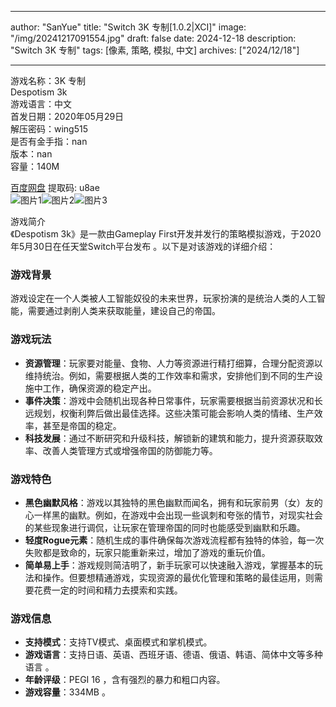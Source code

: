 
---
author: "SanYue"
title: "Switch 3K 专制[1.0.2|XCI]"
image: "/img/20241217091554.jpg"
draft: false
date: 2024-12-18
description: "Switch 3K 专制"
tags: [像素, 策略, 模拟, 中文]
archives: ["2024/12/18"]

---

游戏名称：3K 专制   
Despotism 3k    
游戏语言：中文  
首发日期：2020年05月29日  
解压密码：wing515  
是否有金手指：nan  
版本：nan   
容量：140M

[百度网盘](https://pan.baidu.com/s/1gRGMWTrHT2b7r8w91fBvtw) 提取码: u8ae  
![图片1](/img/dcd5f3.jpg)![图片2](/img/de991e.jpg)![图片3](/img/29bcab.jpg)  

游戏简介  
《Despotism 3k》是一款由Gameplay First开发并发行的策略模拟游戏，于2020年5月30日在任天堂Switch平台发布 。以下是对该游戏的详细介绍：

### 游戏背景
游戏设定在一个人类被人工智能奴役的未来世界，玩家扮演的是统治人类的人工智能，需要通过剥削人类来获取能量，建设自己的帝国。

### 游戏玩法
- **资源管理**：玩家要对能量、食物、人力等资源进行精打细算，合理分配资源以维持统治。例如，需要根据人类的工作效率和需求，安排他们到不同的生产设施中工作，确保资源的稳定产出。
- **事件决策**：游戏中会随机出现各种日常事件，玩家需要根据当前资源状况和长远规划，权衡利弊后做出最佳选择。这些决策可能会影响人类的情绪、生产效率，甚至是帝国的稳定。
- **科技发展**：通过不断研究和升级科技，解锁新的建筑和能力，提升资源获取效率、改善人类管理方式或增强帝国的防御能力等。

### 游戏特色
- **黑色幽默风格**：游戏以其独特的黑色幽默而闻名，拥有和玩家前男（女）友的心一样黑的幽默。例如，在游戏中会出现一些讽刺和夸张的情节，对现实社会的某些现象进行调侃，让玩家在管理帝国的同时也能感受到幽默和乐趣。
- **轻度Rogue元素**：随机生成的事件确保每次游戏流程都有独特的体验，每一次失败都是致命的，玩家只能重新来过，增加了游戏的重玩价值。
- **简单易上手**：游戏规则简洁明了，新手玩家可以快速融入游戏，掌握基本的玩法和操作。但要想精通游戏，实现资源的最优化管理和策略的最佳运用，则需要花费一定的时间和精力去摸索和实践。

### 游戏信息
- **支持模式**：支持TV模式、桌面模式和掌机模式。
- **游戏语言**：支持日语、英语、西班牙语、德语、俄语、韩语、简体中文等多种语言 。
- **年龄评级**：PEGI 16 ，含有强烈的暴力和粗口内容。
- **游戏容量**：334MB 。
